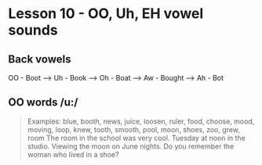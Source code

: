 # Lesson 10 - OO, Uh, EH vowel sounds

## Back vowels

OO - Boot --> Uh - Book --> Oh - Boat --> Aw - Bought --> Ah - Bot

## OO words /u:/

>  Examples: 
>    blue, booth, news, juice, loosen, ruler, food, choose, mood, moving, loop, knew, tooth, smooth, pool, moon, shoes, zoo, grew, room
>    The room in the school was very cool.
>    Tuesday at noon in the studio.
>    Viewing the moon on June nights.
>    Do you remember the woman who lived in a shoe?
    
